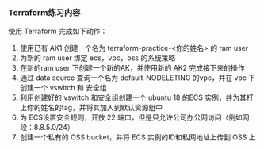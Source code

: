 ### Terraform练习内容

使用 Terraform 完成如下动作：
1. 使用已有 AK1 创建一个名为 terraform-practice-<你的姓名> 的 ram user
2. 为新的 ram user 绑定 ecs，vpc，oss 的系统策略
3. 在新的ram user 下创建一个新的AK，并使用新的 AK2 完成接下来的操作
4. 通过 data source 查询一个名为 default-NODELETING 的vpc，并在 vpc 下创建一个 vswitch 和 安全组
5. 利用创建好的 vswitch 和安全组创建一个 ubuntu 18 的ECS 实例，并为其打上你的姓名的tag，并将其加入到默认资源组中
6. 为 ECS设置安全规则，开放 22 端口，但是只允许公司办公网访问（例如网段：8.8.5.0/24）
7. 创建一个私有的 OSS bucket，并将 ECS 实例的ID和私网地址上传到 OSS 上